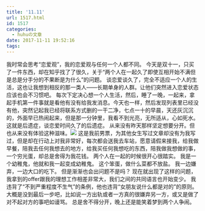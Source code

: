 ```yaml
---
title: '11.11'
url: 1517.html
id: 1517
categories:
  - huhuの文章
date: 2017-11-11 19:52:16
tags:
---
```


我时常会思考“恋爱观”，我的恋爱观与任何一个人都不同。 今天是双十一，只买了一件东西，却在知乎找了了很久，关于“两个人在一起久了即使互相开始不满但是总是分手分的不果断是为什么”的问题。 谈恋爱谈久了，完全不适应一个人的生活，这也让我想到相反的那一类人——长期单身的人群。让他们突然进入恋爱状态应该也会不习惯吧。 每次下定决心想一个人生活，然后，睡了一晚，一起来，拿起手机第一件事就是看他有没有给我发消息。今天也一样，然后发现列表里已经没有他，突然记起我已经将联系方式删的一干二净，七点一十的早晨，天还灰沉沉的，外面早已热闹起来，但是那一分钟里，我看不到光亮，无所适从，心如死水。 这就是后遗症，谈恋爱时间久了的后遗症。 从来没有昨天那样坚定想要分开。但也从来没有体验这种滋味。![](http://h2y.net.cn/wp-content/uploads/2017/11/11.jpg) 这是我前男票，为其他女生写过文章却没有为我写过，但是却在行动上对我非常好，每次都会送我去车站，愿意请假来接我，给我做早餐，陪我去任何我想去的地方，给我买任何我想吃的东西，陪我做我想做的事，一个穷光蛋，却总是舍得为我花钱。 两个人在一起的时候很开心很踏实。 我是一个幼稚鬼，他就和我一起变成幼稚鬼。 这个笨蛋，做什么菜都不放盐。 我一边嫌弃，一边大口的吃下。 但是渐渐也会出问题不是吗？ 现在就出现了这样的问题，我拿到的offer跟我的理想工作相差非常大，我们之间的共同语言也开始变少。 我违背了“不到严重程度不生气”的条例，他也违背“女朋友说什么都是对的”的原则。 大概是没到最后一步吧，比如说一方出轨或者一方真的很嫌弃另一方，或又是做了对不起对方的事吧如谩骂。 总是舍不得分开，晚上还是能笑着梦到两个人争闹。